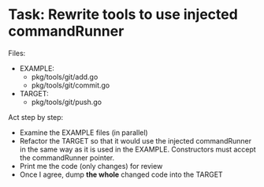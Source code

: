 # Task: Rewrite tools to use injected commandRunner

Files:
 - EXAMPLE:
    - pkg/tools/git/add.go
    - pkg/tools/git/commit.go
 - TARGET:
    - pkg/tools/git/push.go
 

Act step by step:
 - Examine the EXAMPLE files (in parallel)
 - Refactor the TARGET so that it would use the injected commandRunner in the same way as it is used in the EXAMPLE. Constructors must accept the commandRunner pointer.
 - Print me the code (only changes) for review
 - Once I agree, dump **the whole** changed code into the TARGET